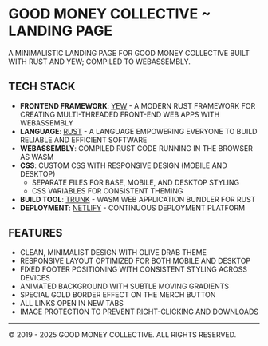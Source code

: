 # GOOD MONEY COLLECTIVE ~ LANDING PAGE

A MINIMALISTIC LANDING PAGE FOR GOOD MONEY COLLECTIVE BUILT WITH RUST AND YEW; COMPILED TO WEBASSEMBLY.

## TECH STACK

- **FRONTEND FRAMEWORK**: [YEW](https://yew.rs/) - A MODERN RUST FRAMEWORK FOR CREATING MULTI-THREADED FRONT-END WEB APPS WITH WEBASSEMBLY
- **LANGUAGE**: [RUST](https://www.rust-lang.org/) - A LANGUAGE EMPOWERING EVERYONE TO BUILD RELIABLE AND EFFICIENT SOFTWARE
- **WEBASSEMBLY**: COMPILED RUST CODE RUNNING IN THE BROWSER AS WASM
- **CSS**: CUSTOM CSS WITH RESPONSIVE DESIGN (MOBILE AND DESKTOP)
  - SEPARATE FILES FOR BASE, MOBILE, AND DESKTOP STYLING
  - CSS VARIABLES FOR CONSISTENT THEMING
- **BUILD TOOL**: [TRUNK](https://trunkrs.dev/) - WASM WEB APPLICATION BUNDLER FOR RUST
- **DEPLOYMENT**: [NETLIFY](https://www.netlify.com/) - CONTINUOUS DEPLOYMENT PLATFORM

## FEATURES

- CLEAN, MINIMALIST DESIGN WITH OLIVE DRAB THEME
- RESPONSIVE LAYOUT OPTIMIZED FOR BOTH MOBILE AND DESKTOP
- FIXED FOOTER POSITIONING WITH CONSISTENT STYLING ACROSS DEVICES
- ANIMATED BACKGROUND WITH SUBTLE MOVING GRADIENTS
- SPECIAL GOLD BORDER EFFECT ON THE MERCH BUTTON
- ALL LINKS OPEN IN NEW TABS
- IMAGE PROTECTION TO PREVENT RIGHT-CLICKING AND DOWNLOADS

---
© 2019 - 2025 GOOD MONEY COLLECTIVE. ALL RIGHTS RESERVED.

